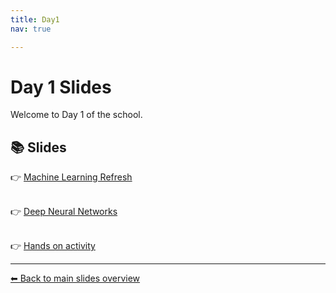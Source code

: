 ```yaml
---
title: Day1 
nav: true

---
```


# Day 1 Slides

Welcome to Day 1 of the school.

## 📚 Slides


👉 <a href="/Slides/ML_intro.pdf">Machine Learning Refresh</a><br><br>

👉 <a href="/Slides/DNN.pdf">Deep Neural Networks</a><br><br>

👉 <a href="/Hands_on/MLP_DNN.ipynb">Hands on activity</a>


---

[⬅ Back to main slides overview](home.md)
